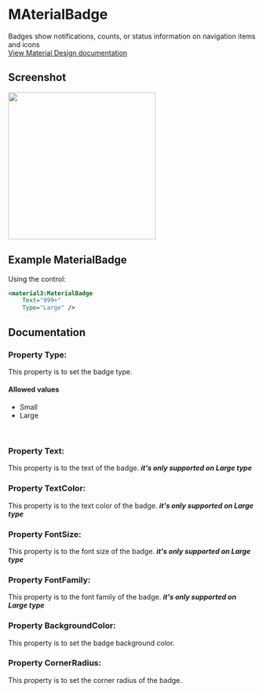 # MAterialBadge
Badges show notifications, counts, or status information on navigation items and icons
<br/>
[View Material Design documentation](https://material.io/components/buttons)

## Screenshot

<!-- TODO: change to right example -->
<img src="https://github.com/HorusSoftwareUY/MaterialDesignControlsPlugin/blob/master/screenshots/badge_preview.gif" width="300">

## Example MaterialBadge
Using the control:
```XML
<material3:MaterialBadge 
    Text="999+"
    Type="Large" />
```

## Documentation

### Property Type:
This property is to set the badge type.
<br/>

#### Allowed values
- Small
- Large
<br/>

### Property Text:
This property is to the text of the badge. ***it's only supported on Large type***
<br/>

### Property TextColor:
This property is to the text color of the badge. ***it's only supported on Large type***
<br/>

### Property FontSize:
This property is to the font size of the badge. ***it's only supported on Large type***
<br/>

### Property FontFamily:
This property is to the font family of the badge. ***it's only supported on Large type***
<br/>

### Property BackgroundColor:
This property is to set the badge background color.
<br/>

### Property CornerRadius:
This property is to set the corner radius of the badge.
<br/>